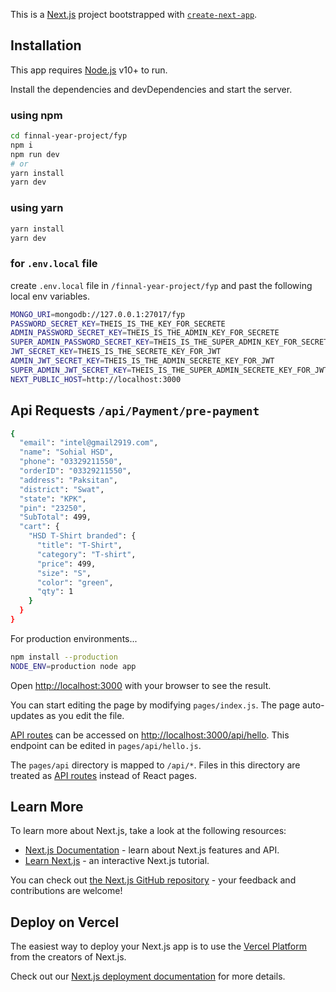 This is a [Next.js](https://nextjs.org/) project bootstrapped with [`create-next-app`](https://github.com/vercel/next.js/tree/canary/packages/create-next-app).


## Installation

This app requires [Node.js](https://nodejs.org/) v10+ to run.

Install the dependencies and devDependencies and start the server.
### using npm
```bash
cd finnal-year-project/fyp
npm i
npm run dev
# or
yarn install
yarn dev
```
### using yarn
```sh
yarn install
yarn dev
```
### for `.env.local` file

create `.env.local` file in `/finnal-year-project/fyp` and past the following local env variables.

```sh
MONGO_URI=mongodb://127.0.0.1:27017/fyp
PASSWORD_SECRET_KEY=THEIS_IS_THE_KEY_FOR_SECRETE
ADMIN_PASSWORD_SECRET_KEY=THEIS_IS_THE_ADMIN_KEY_FOR_SECRETE
SUPER_ADMIN_PASSWORD_SECRET_KEY=THEIS_IS_THE_SUPER_ADMIN_KEY_FOR_SECRETE
JWT_SECRET_KEY=THEIS_IS_THE_SECRETE_KEY_FOR_JWT
ADMIN_JWT_SECRET_KEY=THEIS_IS_THE_ADMIN_SECRETE_KEY_FOR_JWT
SUPER_ADMIN_JWT_SECRET_KEY=THEIS_IS_THE_SUPER_ADMIN_SECRETE_KEY_FOR_JWT
NEXT_PUBLIC_HOST=http://localhost:3000
```
## Api Requests `/api/Payment/pre-payment`
```sh
{
  "email": "intel@gmail2919.com",
  "name": "Sohial HSD",
  "phone": "03329211550",
  "orderID": "03329211550",
  "address": "Paksitan",
  "district": "Swat",
  "state": "KPK",
  "pin": "23250",
  "SubTotal": 499,
  "cart": {
    "HSD T-Shirt branded": {
      "title": "T-Shirt",
      "category": "T-shirt",
      "price": 499,
      "size": "S",
      "color": "green",
      "qty": 1
    }
  }
}

```

For production environments...
```sh
npm install --production
NODE_ENV=production node app
```


Open [http://localhost:3000](http://localhost:3000) with your browser to see the result.

You can start editing the page by modifying `pages/index.js`. The page auto-updates as you edit the file.

[API routes](https://nextjs.org/docs/api-routes/introduction) can be accessed on [http://localhost:3000/api/hello](http://localhost:3000/api/hello). This endpoint can be edited in `pages/api/hello.js`.

The `pages/api` directory is mapped to `/api/*`. Files in this directory are treated as [API routes](https://nextjs.org/docs/api-routes/introduction) instead of React pages.

## Learn More

To learn more about Next.js, take a look at the following resources:

- [Next.js Documentation](https://nextjs.org/docs) - learn about Next.js features and API.
- [Learn Next.js](https://nextjs.org/learn) - an interactive Next.js tutorial.

You can check out [the Next.js GitHub repository](https://github.com/vercel/next.js/) - your feedback and contributions are welcome!

## Deploy on Vercel

The easiest way to deploy your Next.js app is to use the [Vercel Platform](https://vercel.com/new?utm_medium=default-template&filter=next.js&utm_source=create-next-app&utm_campaign=create-next-app-readme) from the creators of Next.js.

Check out our [Next.js deployment documentation](https://nextjs.org/docs/deployment) for more details.
